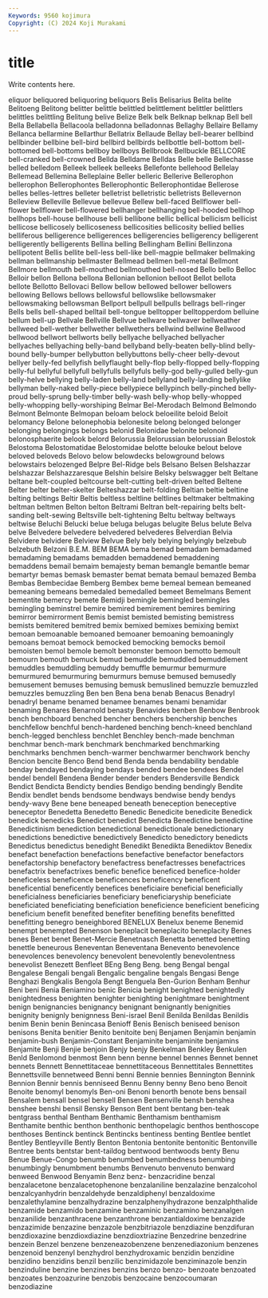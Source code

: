 ```yaml
---
Keywords: 9560 kojimura
Copyright: (C) 2024 Koji Murakami
---
```


# title

Write contents here.



eliquor beliquored beliquoring beliquors Belis Belisarius Belita belite Belitoeng
Belitong belitter belittle belittled belittlement belittler belittlers belittles belittling Belitung
belive Belize Belk belk Belknap belknap Bell bell Bella Bellabella
Bellacoola belladonna belladonnas Bellaghy Bellaire Bellamy Bellanca bellarmine Bellarthur Bellatrix
Bellaude Bellay bell-bearer bellbind bellbinder bellbine bell-bird bellbird bellbirds bellbottle
bell-bottom bell-bottomed bell-bottoms bellboy bellboys Bellbrook Bellbuckle BELLCORE bell-cranked bell-crowned
Bellda Belldame Belldas Belle belle Bellechasse belled belledom Belleek belleek
belleeks Bellefonte bellehood Bellelay Bellemead Bellemina Belleplaine Beller belleric Bellerive
Bellerophon bellerophon Bellerophontes Bellerophontic Bellerophontidae Bellerose belles belles-lettres belleter belletrist
belletristic belletrists Bellevernon Belleview Belleville Bellevue bellevue Bellew bell-faced Bellflower
bell-flower bellflower bell-flowered bellhanger bellhanging bell-hooded bellhop bellhops bell-house bellhouse
belli bellibone bellic bellical bellicism bellicist bellicose bellicosely bellicoseness bellicosities
bellicosity bellied bellies belliferous belligerence belligerences belligerencies belligerency belligerent belligerently
belligerents Bellina belling Bellingham Bellini Bellinzona bellipotent Bellis bellite bell-less
bell-like bell-magpie bellmaker bellmaking bellman bellmanship bellmaster Bellmead bellmen bell-metal
Bellmont Bellmore bellmouth bell-mouthed bellmouthed bell-nosed Bello bello Belloc Belloir
bellon Bellona bellona Bellonian bellonion belloot Bellot bellota bellote Bellotto
Bellovaci Bellow bellow bellowed bellower bellowers bellowing Bellows bellows bellowsful
bellowslike bellowsmaker bellowsmaking bellowsman Bellport bellpull bellpulls bellrags bell-ringer Bells
bells bell-shaped belltail bell-tongue belltopper belltopperdom belluine bellum bell-up Bellvale
Bellville Bellvue bellware bellwaver bellweather bellweed bell-wether bellwether bellwethers bellwind
bellwine Bellwood bellwood bellwort bellworts belly bellyache bellyached bellyacher bellyaches
bellyaching belly-band bellyband belly-beaten belly-blind belly-bound belly-bumper bellybutton bellybuttons belly-cheer
belly-devout bellyer belly-fed bellyfish bellyflaught belly-flop belly-flopped belly-flopping belly-ful bellyful
bellyfull bellyfulls bellyfuls belly-god belly-gulled belly-gun belly-helve bellying belly-laden belly-land
bellyland belly-landing bellylike bellyman belly-naked belly-piece bellypiece bellypinch belly-pinched belly-proud
belly-sprung belly-timber belly-wash belly-whop belly-whopped belly-whopping belly-worshiping Belmar Bel-Merodach Belmond
Belmondo Belmont Belmonte Belmopan beloam belock beloeilite beloid Beloit belomancy
Belone belonephobia belonesite belong belonged belonger belonging belongings belongs belonid
Belonidae belonite belonoid belonosphaerite belook belord Belorussia Belorussian belorussian Belostok
Belostoma Belostomatidae Belostomidae belotte belouke belout belove beloved beloveds Belovo
below belowdecks belowground belows belowstairs belozenged Belpre Bel-Ridge bels Belsano
Belsen Belshazzar belshazzar Belshazzaresque Belshin belsire Belsky belswagger belt Beltane
beltane belt-coupled beltcourse belt-cutting belt-driven belted Beltene Belter belter belter-skelter
Belteshazzar belt-folding Beltian beltie beltine belting beltings Beltir Beltis beltless
beltline beltlines beltmaker beltmaking beltman beltmen Belton belton Beltrami Beltran
belt-repairing belts belt-sanding belt-sewing Beltsville belt-tightening Beltu beltway beltways beltwise
Beluchi Belucki belue beluga belugas belugite Belus belute Belva belve
Belvedere belvedere belvedered belvederes Belverdian Belvia Belvidere belvidere Belview Belvue
Bely bely belying belyingly belzebub belzebuth Belzoni B.E.M. BEM BEMA
bema bemad bemadam bemadamed bemadaming bemadams bemadden bemaddened bemaddening bemaddens
bemail bemaim bemajesty beman bemangle bemantle bemar bemartyr bemas bemask
bemaster bemat bemata bemaul bemazed Bemba Bembas Bembecidae Bemberg Bembex
beme bemeal bemean bemeaned bemeaning bemeans bemedaled bemedalled bemeet Bemelmans
Bement bementite bemercy bemete Bemidji bemingle bemingled bemingles bemingling beminstrel
bemire bemired bemirement bemires bemiring bemirror bemirrorment Bemis bemist bemisted
bemisting bemistress bemists bemitered bemitred bemix bemixed bemixes bemixing bemixt
bemoan bemoanable bemoaned bemoaner bemoaning bemoaningly bemoans bemoat bemock bemocked
bemocking bemocks bemoil bemoisten bemol bemole bemolt bemonster bemoon bemotto
bemoult bemourn bemouth bemuck bemud bemuddle bemuddled bemuddlement bemuddles bemuddling
bemuddy bemuffle bemurmur bemurmure bemurmured bemurmuring bemurmurs bemuse bemused bemusedly
bemusement bemuses bemusing bemusk bemuslined bemuzzle bemuzzled bemuzzles bemuzzling Ben
ben Bena bena benab Benacus Benadryl benadryl bename benamed benamee
benames benami benamidar benaming Benares Benarnold benasty Benavides benben Benbow
Benbrook bench benchboard benched bencher benchers benchership benches benchfellow benchful
bench-hardened benching bench-kneed benchland bench-legged benchless benchlet Benchley bench-made benchman
benchmar bench-mark benchmark benchmarked benchmarking benchmarks benchmen bench-warmer benchwarmer benchwork
benchy Bencion bencite Benco Bend bend Benda benda bendability bendable
benday bendayed bendaying bendays bended bendee bendees Bendel bendel bendell
Bendena Bender bender benders Bendersville Bendick Bendict Bendicta Bendicty bendies
Bendigo bending bendingly Bendite Bendix bendlet bends bendsome bendways bendwise
bendy bendys bendy-wavy Bene bene beneaped beneath beneception beneceptive beneceptor
Benedetta Benedetto Benedic Benedicite benedicite Benedick benedick benedicks Benedict benedict
Benedicta Benedictine benedictine Benedictinism benediction benedictional benedictionale benedictionary benedictions benedictive
benedictively Benedicto benedictory benedicts Benedictus benedictus benedight Benedikt Benedikta Benediktov
Benedix benefact benefaction benefactions benefactive benefactor benefactors benefactorship benefactory benefactress
benefactresses benefactrices benefactrix benefactrixes benefic benefice beneficed benefice-holder beneficeless beneficence
beneficences beneficency beneficent beneficential beneficently benefices beneficiaire beneficial beneficially beneficialness
beneficiaries beneficiary beneficiaryship beneficiate beneficiated beneficiating beneficiation beneficience beneficient beneficing
beneficium benefit benefited benefiter benefiting benefits benefitted benefitting benegro beneighbored
BENELUX Benelux beneme Benemid benempt benempted Benenson beneplacit beneplacito beneplacity
Benes benes Benet benet Benet-Mercie Benetnasch Benetta benetted benetting benettle
beneurous Beneventan Beneventana Benevento benevolence benevolences benevolency benevolent benevolently benevolentness
benevolist Benezett Benfleet BEng Beng Beng. beng Bengal bengal Bengalese
Bengali bengali Bengalic bengaline bengals Bengasi Benge Benghazi Bengkalis Bengola
Bengt Benguela Ben-Gurion Benham Benhur Beni beni Benia Beniamino benic
Benicia benight benighted benightedly benightedness benighten benighter benighting benightmare benightment
benign benignancies benignancy benignant benignantly benignities benignity benignly benignness Beni-israel
Benil Benilda Benildas Benildis benim Benin benin Benincasa Benioff Benis
Benisch beniseed benison benisons Benita benitier Benito benitoite benj Benjamen
Benjamin benjamin benjamin-bush Benjamin-Constant Benjaminite benjaminite benjamins Benjamite Benji Benjie
benjoin Benjy benjy Benkelman Benkley Benkulen Benld Benlomond benmost Benn
benn benne bennel bennes Bennet bennet bennets Bennett Bennettitaceae bennettitaceous
Bennettitales Bennettites Bennettsville bennetweed Benni benni Bennie bennies Bennington Bennink
Bennion Bennir bennis benniseed Bennu Benny benny Beno beno Benoit
Benoite benomyl benomyls Ben-oni Benoni benorth benote bens bensail Bensalem
bensall bensel bensell Bensen Bensenville bensh benshea benshee benshi bensil
Bensky Benson Bent bent bentang ben-teak bentgrass benthal Bentham Benthamic
Benthamism benthamism Benthamite benthic benthon benthonic benthopelagic benthos benthoscope benthoses
Bentinck bentinck Bentincks bentiness benting Bentlee bentlet Bentley Bentleyville Bently
Benton Bentonia bentonite bentonitic Bentonville Bentree bents bentstar bent-taildog bentwood
bentwoods benty Benu Benue Benue-Congo benumb benumbed benumbedness benumbing benumbingly
benumbment benumbs Benvenuto benvenuto benward benweed Benwood Benyamin Benz benz-
benzacridine benzal benzalacetone benzalacetophenone benzalaniline benzalazine benzalcohol benzalcyanhydrin benzaldehyde benzaldiphenyl
benzaldoxime benzalethylamine benzalhydrazine benzalphenylhydrazone benzalphthalide benzamide benzamido benzamine benzaminic benzamino
benzanalgen benzanilide benzanthracene benzanthrone benzantialdoxime benzazide benzazimide benzazine benzazole benzbitriazole
benzdiazine benzdifuran benzdioxazine benzdioxdiazine benzdioxtriazine Benzedrine benzedrine benzein Benzel benzene
benzeneazobenzene benzenediazonium benzenes benzenoid benzenyl benzhydrol benzhydroxamic benzidin benzidine benzidino
benzidins benzil benzilic benzimidazole benziminazole benzin benzinduline benzine benzines benzins
benzo benzo- benzoate benzoated benzoates benzoazurine benzobis benzocaine benzocoumaran benzodiazine
